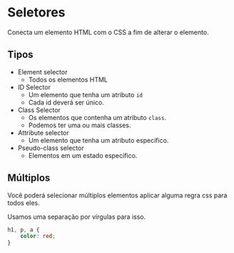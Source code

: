 # Seletores

Conecta um elemento HTML com o CSS a fim de alterar o elemento.

## Tipos

* Element selector
    - Todos os elementos HTML
* ID Selector
    - Um elemento que tenha um atributo `id`
    - Cada id deverá ser único.
* Class Selector
    - Os elementos que contenha um atributo `class`.
    - Podemos ter uma ou mais classes.
* Attribute selector
    - Um elemento que tenha um atributo específico.
* Pseudo-class selector
    - Elementos em um estado específico.

## Múltiplos

Você poderá selecionar múltiplos elementos aplicar alguma regra css para todos eles.

Usamos uma separação por vírgulas para isso.

```css
h1, p, a {
    color: red;
}
```
